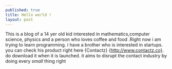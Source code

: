 ```yaml
---
published: true
title: Hello world !
layout: post
---
```

This is a blog of a 14 yer old kid interested in mathematics,computer science, physics and a person who loves coffee  and food .Right now i am trying to learn programming. i have a brother who is interested in startups. you can check his product right here {Contactz} {http://www.contactz.co}. do download it when it is launched. it aims to disrupt the contact industry by doing every *small* thing right